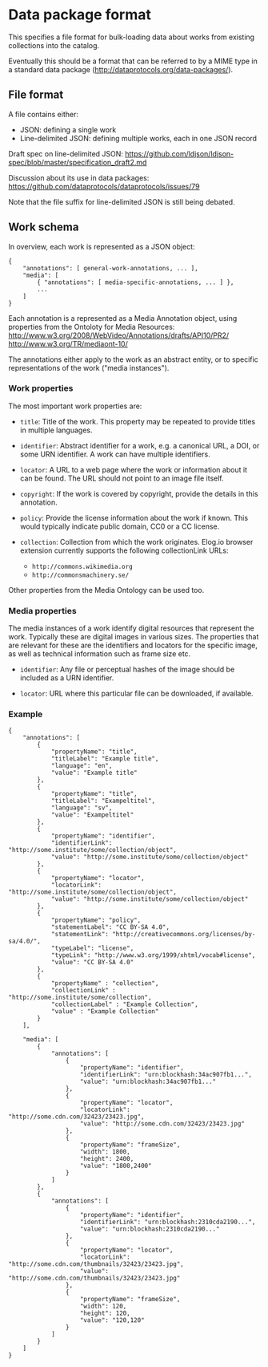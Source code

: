 
Data package format
===================

This specifies a file format for bulk-loading data about works from
existing collections into the catalog.

Eventually this should be a format that can be referred to by a MIME
type in a standard data package
(http://dataprotocols.org/data-packages/).


File format
-----------

A file contains either:

* JSON: defining a single work
* Line-delimited JSON: defining multiple works, each in one JSON record

Draft spec on line-delimited JSON:
https://github.com/ldjson/ldjson-spec/blob/master/specification_draft2.md

Discussion about its use in data packages:
https://github.com/dataprotocols/dataprotocols/issues/79

Note that the file suffix for line-delimited JSON is still being debated.


Work schema
-----------

In overview, each work is represented as a JSON object:

    {
        "annotations": [ general-work-annotations, ... ],
        "media": [
            { "annotations": [ media-specific-annotations, ... ] },
            ...
        ]
    }

Each annotation is a represented as a Media Annotation object, using
properties from the Ontoloty for Media Resources:
http://www.w3.org/2008/WebVideo/Annotations/drafts/API10/PR2/
http://www.w3.org/TR/mediaont-10/

The annotations either apply to the work as an abstract entity, or to
specific representations of the work ("media instances").

### Work properties

The most important work properties are:

* `title`: Title of the work. This property may be repeated to provide
  titles in multiple languages.

* `identifier`: Abstract identifier for a work, e.g. a canonical URL,
  a DOI, or some URN identifier.  A work can have multiple
  identifiers.

* `locator`: A URL to a web page where the work or information about
  it can be found.  The URL should not point to an image file itself.

* `copyright`: If the work is covered by copyright, provide the
  details in this annotation.

* `policy`: Provide the license information about the work if known.
  This would typically indicate public domain, CC0 or a CC license.

* `collection`: Collection from which the work originates.
  Elog.io browser extension currently supports the following collectionLink URLs:

    * `http://commons.wikimedia.org`
    * `http://commonsmachinery.se/`

Other properties from the Media Ontology can be used too.


### Media properties

The media instances of a work identify digital resources that
represent the work.  Typically these are digital images in various
sizes.  The properties that are relevant for these are the identifiers
and locators for the specific image, as well as technical information
such as frame size etc.

* `identifier`: Any file or perceptual hashes of the image should be
  included as a URN identifier.

* `locator`: URL where this particular file can be downloaded, if
  available.


### Example

    {
        "annotations": [
            {
                "propertyName": "title",
                "titleLabel": "Example title",
                "language": "en",
                "value": "Example title"
            },
            {
                "propertyName": "title",
                "titleLabel": "Exampeltitel",
                "language": "sv",
                "value": "Exampeltitel"
            },
            {
                "propertyName": "identifier",
                "identifierLink": "http://some.institute/some/collection/object",
                "value": "http://some.institute/some/collection/object"
            },
            {
                "propertyName": "locator",
                "locatorLink": "http://some.institute/some/collection/object",
                "value": "http://some.institute/some/collection/object"
            },
            {
                "propertyName": "policy",
                "statementLabel": "CC BY-SA 4.0",
                "statementLink": "http://creativecommons.org/licenses/by-sa/4.0/",
                "typeLabel": "license",
                "typeLink": "http://www.w3.org/1999/xhtml/vocab#license",
                "value": "CC BY-SA 4.0"
            },
            {
                "propertyName" : "collection",
                "collectionLink" : "http://some.institute/some/collection",
                "collectionLabel" : "Example Collection",
                "value" : "Example Collection"
            }
        ],
    
        "media": [
            {
                "annotations": [
                    {
                        "propertyName": "identifier",
                        "identifierLink": "urn:blockhash:34ac907fb1...",
                        "value": "urn:blockhash:34ac907fb1..."
                    },
                    {
                        "propertyName": "locator",
                        "locatorLink": "http://some.cdn.com/32423/23423.jpg",
                        "value": "http://some.cdn.com/32423/23423.jpg"
                    },
                    {
                        "propertyName": "frameSize",
                        "width": 1800,
                        "height": 2400,
                        "value": "1800,2400"
                    }
                ]
            },
            {
                "annotations": [
                    {
                        "propertyName": "identifier",
                        "identifierLink": "urn:blockhash:2310cda2190...",
                        "value": "urn:blockhash:2310cda2190..."
                    },
                    {
                        "propertyName": "locator",
                        "locatorLink": "http://some.cdn.com/thumbnails/32423/23423.jpg",
                        "value": "http://some.cdn.com/thumbnails/32423/23423.jpg"
                    },
                    {
                        "propertyName": "frameSize",
                        "width": 120,
                        "height": 120,
                        "value": "120,120"
                    }
                ]
            }
        ]
    }
